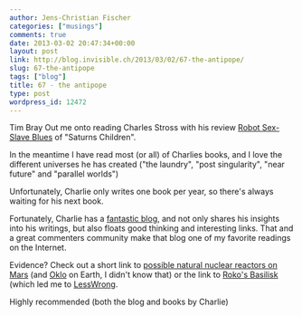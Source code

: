 ```yaml
---
author: Jens-Christian Fischer
categories: ["musings"]
comments: true
date: 2013-03-02 20:47:34+00:00
layout: post
link: http://blog.invisible.ch/2013/03/02/67-the-antipope/
slug: 67-the-antipope
tags: ["blog"]
title: 67 - the antipope
type: post
wordpress_id: 12472
---
```


Tim Bray Out me onto reading Charles Stross with his review [Robot Sex-Slave Blues](http://www.tbray.org/ongoing/When/201x/2010/01/20/Saturn-s-Children) of "Saturns Children". 

In the meantime I have read most (or all) of Charlies books, and I love the different universes he has created ("the laundry", "post singularity", "near future" and "parallel worlds")

Unfortunately, Charlie only writes one book per year, so there's always waiting for his next book.

Fortunately, Charlie has a [fantastic blog](http://www.antipope.org/charlie/), and not only shares his insights into his writings, but also floats good thinking and interesting links. That and a great commenters community make that blog one of my favorite readings on the Internet. 

Evidence? Check out a short link to [possible natural nuclear reactors on Mars](http://www.antipope.org/charlie/blog-static/2013/02/wow.html) (and [Oklo](http://en.wikipedia.org/wiki/Natural_nuclear_fission_reactor) on Earth, I didn't know that) or the link to [Roko's Basilisk](http://www.antipope.org/charlie/blog-static/2013/02/rokos-basilisk-wants-you.html) (which led me to [LessWrong](http://rationalwiki.org/wiki/LessWrong).

Highly recommended (both the blog and books by Charlie)
